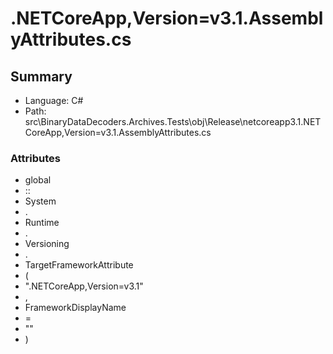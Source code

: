 ﻿# .NETCoreApp,Version=v3.1.AssemblyAttributes.cs

## Summary

* Language: C#
* Path: src\BinaryDataDecoders.Archives.Tests\obj\Release\netcoreapp3.1\.NETCoreApp,Version=v3.1.AssemblyAttributes.cs

### Attributes

 - global
 - ::
 - System
 - .
 - Runtime
 - .
 - Versioning
 - .
 - TargetFrameworkAttribute
 - (
 - ".NETCoreApp,Version=v3.1"
 - ,
 - FrameworkDisplayName
 - =
 - ""
 - )

